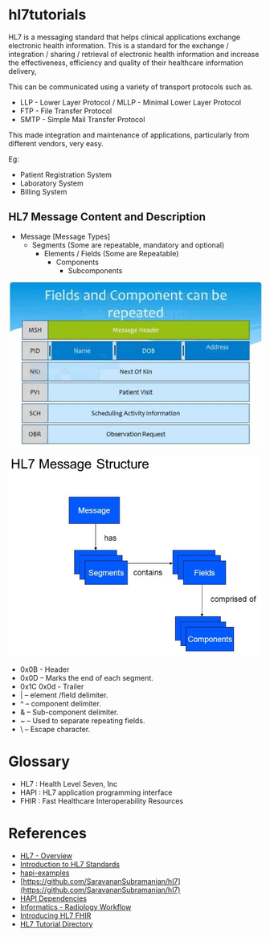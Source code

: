 # hl7tutorials
HL7 is a messaging standard that helps clinical applications exchange electronic health information.
This is a standard for the exchange / integration / sharing / retrieval of electronic health information and increase the effectiveness, efficiency and quality of their healthcare information delivery,

This can be communicated using a variety of transport protocols such as.
*   LLP - Lower Layer Protocol / MLLP - Minimal Lower Layer Protocol 
*   FTP - File Transfer Protocol
*   SMTP - Simple Mail Transfer Protocol

This made integration and maintenance of applications, particularly from different vendors, very easy.
 
 Eg: 
 *  Patient Registration System
 *  Laboratory System
 *  Billing System
 
 ## HL7 Message Content and Description 
 
* Message [Message Types]
  * Segments (Some are repeatable, mandatory and optional)
     * Elements / Fields (Some are Repeatable)
       * Components
         * Subcomponents

![HL7 Image](img/hl7_message_structure.jpg)
  
  
  ![HL7 Image](img/hl7_message_structure_1.jpg)
   
 * 0x0B - Header             
 * 0x0D – Marks the end of each segment.
 * 0x1C 0x0d - Trailer
 * | – element /field delimiter.
 * ^ – component delimiter.
 * & – Sub-component delimiter.
 * ~ – Used to separate repeating fields.
 * \ – Escape character.
 
# Glossary
 
*   HL7 : Health Level Seven, Inc
*   HAPI : HL7 application programming interface
*   FHIR : Fast Healthcare Interoperability Resources 

# References

*   [HL7 - Overview](https://saravanansubramanian.com/hl7tutorials)
*   [Introduction to HL7 Standards](https://www.hl7.org/implement/standards/)
*   [hapi-examples](https://github.com/hapifhir/hapi-hl7v2/tree/master/hapi-examples)
*   [https://github.com/SaravananSubramanian/hl7](https://github.com/SaravananSubramanian/hl7)
*   [HAPI Dependencies](https://hapifhir.github.io/hapi-hl7v2/getting_started.html)  
*   [Informatics - Radiology Workflow](https://www.youtube.com/watch?v=czApoO5N9K8) 
*   [Introducing HL7 FHIR](https://www.hl7.org/fhir/summary.html)
*   [HL7 Tutorial Directory](https://www.hl7soup.com/HL7Tutorials.html)